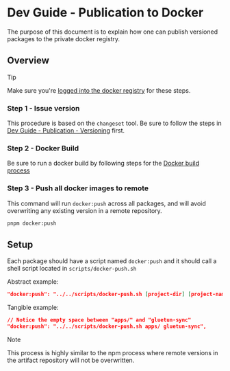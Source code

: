 # Dev Guide - Publication to Docker

The purpose of this document is to explain how one can publish versioned packages to the private docker registry.

## Overview

> [!TIP]
> Make sure you're [logged into the docker registry](./dev-env-docker.md) for these steps.

### Step 1 - Issue version

This procedure is based on the `changeset` tool. Be sure to follow the steps in  [Dev Guide - Publication - Versioning](./dev-guide-publication-semver.md) first.

###  Step 2 - Docker Build

Be sure to run a docker build by following steps for the [Docker build process](./dev-guide-build-with-docker.md)

### Step 3 - Push all docker images to remote

This command will run `docker:push` across all packages, and will avoid overwriting any existing version in a remote repository.

```sh
pnpm docker:push
```

## Setup

Each package should have a script named `docker:push` and it should call a shell script located in  `scripts/docker-push.sh`

Abstract example:

```json
"docker:push": "../../scripts/docker-push.sh [project-dir] [project-name]",
```

Tangible example:

```json
// Notice the empty space between "apps/" and "gluetun-sync"
"docker:push": "../../scripts/docker-push.sh apps/ gluetun-sync",
```

> [!NOTE]
> This process is highly similar to the npm process where remote versions in the artifact repository will not be overwritten.